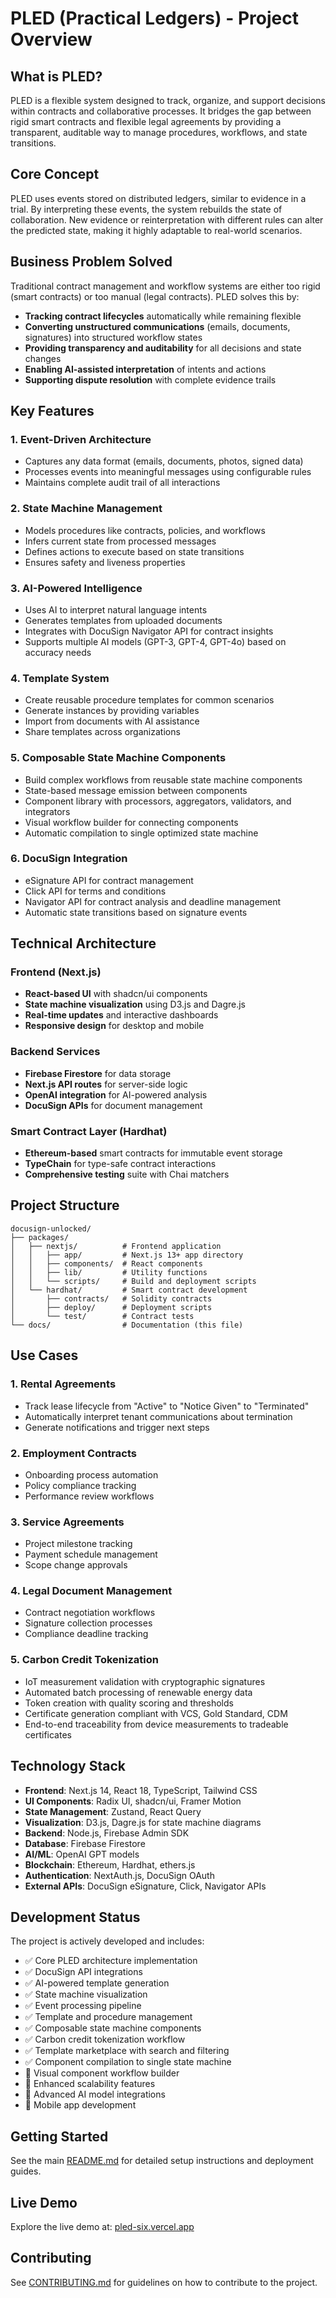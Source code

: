 # PLED (Practical Ledgers) - Project Overview

## What is PLED?

PLED is a flexible system designed to track, organize, and support decisions within contracts and collaborative processes. It bridges the gap between rigid smart contracts and flexible legal agreements by providing a transparent, auditable way to manage procedures, workflows, and state transitions.

## Core Concept

PLED uses events stored on distributed ledgers, similar to evidence in a trial. By interpreting these events, the system rebuilds the state of collaboration. New evidence or reinterpretation with different rules can alter the predicted state, making it highly adaptable to real-world scenarios.

## Business Problem Solved

Traditional contract management and workflow systems are either too rigid (smart contracts) or too manual (legal contracts). PLED solves this by:

- **Tracking contract lifecycles** automatically while remaining flexible
- **Converting unstructured communications** (emails, documents, signatures) into structured workflow states
- **Providing transparency and auditability** for all decisions and state changes
- **Enabling AI-assisted interpretation** of intents and actions
- **Supporting dispute resolution** with complete evidence trails

## Key Features

### 1. **Event-Driven Architecture**
- Captures any data format (emails, documents, photos, signed data)
- Processes events into meaningful messages using configurable rules
- Maintains complete audit trail of all interactions

### 2. **State Machine Management**
- Models procedures like contracts, policies, and workflows
- Infers current state from processed messages
- Defines actions to execute based on state transitions
- Ensures safety and liveness properties

### 3. **AI-Powered Intelligence**
- Uses AI to interpret natural language intents
- Generates templates from uploaded documents
- Integrates with DocuSign Navigator API for contract insights
- Supports multiple AI models (GPT-3, GPT-4, GPT-4o) based on accuracy needs

### 4. **Template System**
- Create reusable procedure templates for common scenarios
- Generate instances by providing variables
- Import from documents with AI assistance
- Share templates across organizations

### 5. **Composable State Machine Components**
- Build complex workflows from reusable state machine components
- State-based message emission between components
- Component library with processors, aggregators, validators, and integrators
- Visual workflow builder for connecting components
- Automatic compilation to single optimized state machine

### 6. **DocuSign Integration**
- eSignature API for contract management
- Click API for terms and conditions
- Navigator API for contract analysis and deadline management
- Automatic state transitions based on signature events

## Technical Architecture

### Frontend (Next.js)
- **React-based UI** with shadcn/ui components
- **State machine visualization** using D3.js and Dagre.js
- **Real-time updates** and interactive dashboards
- **Responsive design** for desktop and mobile

### Backend Services
- **Firebase Firestore** for data storage
- **Next.js API routes** for server-side logic
- **OpenAI integration** for AI-powered analysis
- **DocuSign APIs** for document management

### Smart Contract Layer (Hardhat)
- **Ethereum-based** smart contracts for immutable event storage
- **TypeChain** for type-safe contract interactions
- **Comprehensive testing** suite with Chai matchers

## Project Structure

```
docusign-unlocked/
├── packages/
│   ├── nextjs/          # Frontend application
│   │   ├── app/         # Next.js 13+ app directory
│   │   ├── components/  # React components
│   │   ├── lib/         # Utility functions
│   │   └── scripts/     # Build and deployment scripts
│   └── hardhat/         # Smart contract development
│       ├── contracts/   # Solidity contracts
│       ├── deploy/      # Deployment scripts
│       └── test/        # Contract tests
└── docs/                # Documentation (this file)
```

## Use Cases

### 1. **Rental Agreements**
- Track lease lifecycle from "Active" to "Notice Given" to "Terminated"
- Automatically interpret tenant communications about termination
- Generate notifications and trigger next steps

### 2. **Employment Contracts**
- Onboarding process automation
- Policy compliance tracking
- Performance review workflows

### 3. **Service Agreements**
- Project milestone tracking
- Payment schedule management
- Scope change approvals

### 4. **Legal Document Management**
- Contract negotiation workflows
- Signature collection processes
- Compliance deadline tracking

### 5. **Carbon Credit Tokenization**
- IoT measurement validation with cryptographic signatures
- Automated batch processing of renewable energy data
- Token creation with quality scoring and thresholds
- Certificate generation compliant with VCS, Gold Standard, CDM
- End-to-end traceability from device measurements to tradeable certificates

## Technology Stack

- **Frontend**: Next.js 14, React 18, TypeScript, Tailwind CSS
- **UI Components**: Radix UI, shadcn/ui, Framer Motion
- **State Management**: Zustand, React Query
- **Visualization**: D3.js, Dagre.js for state machine diagrams
- **Backend**: Node.js, Firebase Admin SDK
- **Database**: Firebase Firestore
- **AI/ML**: OpenAI GPT models
- **Blockchain**: Ethereum, Hardhat, ethers.js
- **Authentication**: NextAuth.js, DocuSign OAuth
- **External APIs**: DocuSign eSignature, Click, Navigator APIs

## Development Status

The project is actively developed and includes:
- ✅ Core PLED architecture implementation
- ✅ DocuSign API integrations
- ✅ AI-powered template generation
- ✅ State machine visualization
- ✅ Event processing pipeline
- ✅ Template and procedure management
- ✅ Composable state machine components
- ✅ Carbon credit tokenization workflow
- ✅ Template marketplace with search and filtering
- ✅ Component compilation to single state machine
- 🔄 Visual component workflow builder
- 🔄 Enhanced scalability features
- 🔄 Advanced AI model integrations
- 🔄 Mobile app development

## Getting Started

See the main [README.md](./README.md) for detailed setup instructions and deployment guides.

## Live Demo

Explore the live demo at: [pled-six.vercel.app](https://pled-six.vercel.app/)

## Contributing

See [CONTRIBUTING.md](./CONTRIBUTING.md) for guidelines on how to contribute to the project.